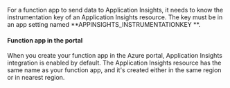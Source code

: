 For a function app to send data to Application Insights, it needs to know the instrumentation key of an Application Insights resource. The key must be in an app setting named **APPINSIGHTS_INSTRUMENTATIONKEY **.

#### Function app in the portal
When you create your function app in the Azure portal, Application Insights integration is enabled by default. The Application Insights resource has the same name as your function app, and it's created either in the same region or in nearest region.